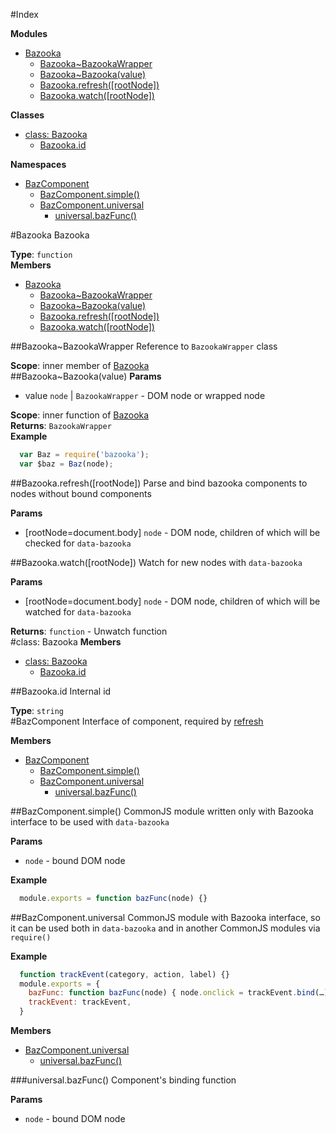 #Index

**Modules**

* [Bazooka](#module_Bazooka)
  * [Bazooka~BazookaWrapper](#module_Bazooka..BazookaWrapper)
  * [Bazooka~Bazooka(value)](#module_Bazooka..Bazooka)
  * [Bazooka.refresh([rootNode])](#module_Bazooka.refresh)
  * [Bazooka.watch([rootNode])](#module_Bazooka.watch)

**Classes**

* [class: Bazooka](#Bazooka)
  * [Bazooka.id](#Bazooka.id)

**Namespaces**

* [BazComponent](#BazComponent)
  * [BazComponent.simple()](#BazComponent.simple)
  * [BazComponent.universal](#BazComponent.universal)
    * [universal.bazFunc()](#BazComponent.universal.bazFunc)
 
<a name="module_Bazooka"></a>
#Bazooka
Bazooka

**Type**: `function`  
**Members**

* [Bazooka](#module_Bazooka)
  * [Bazooka~BazookaWrapper](#module_Bazooka..BazookaWrapper)
  * [Bazooka~Bazooka(value)](#module_Bazooka..Bazooka)
  * [Bazooka.refresh([rootNode])](#module_Bazooka.refresh)
  * [Bazooka.watch([rootNode])](#module_Bazooka.watch)

<a name="module_Bazooka..BazookaWrapper"></a>
##Bazooka~BazookaWrapper
Reference to `BazookaWrapper` class

**Scope**: inner member of [Bazooka](#module_Bazooka)  
<a name="module_Bazooka..Bazooka"></a>
##Bazooka~Bazooka(value)
**Params**

- value `node` | `BazookaWrapper` - DOM node or wrapped node  

**Scope**: inner function of [Bazooka](#module_Bazooka)  
**Returns**: `BazookaWrapper`  
**Example**  
```javascript
  var Baz = require('bazooka');
  var $baz = Baz(node);
```

<a name="module_Bazooka.refresh"></a>
##Bazooka.refresh([rootNode])
Parse and bind bazooka components to nodes without bound components

**Params**

- \[rootNode=document.body\] `node` - DOM node, children of which will be checked for `data-bazooka`  

<a name="module_Bazooka.watch"></a>
##Bazooka.watch([rootNode])
Watch for new nodes with `data-bazooka`

**Params**

- \[rootNode=document.body\] `node` - DOM node, children of which will be watched for `data-bazooka`  

**Returns**: `function` - Unwatch function  
<a name="Bazooka"></a>
#class: Bazooka
**Members**

* [class: Bazooka](#Bazooka)
  * [Bazooka.id](#Bazooka.id)

<a name="Bazooka.id"></a>
##Bazooka.id
Internal id

**Type**: `string`  
<a name="BazComponent"></a>
#BazComponent
Interface of component, required by [refresh](#module_Bazooka.refresh)

**Members**

* [BazComponent](#BazComponent)
  * [BazComponent.simple()](#BazComponent.simple)
  * [BazComponent.universal](#BazComponent.universal)
    * [universal.bazFunc()](#BazComponent.universal.bazFunc)

<a name="BazComponent.simple"></a>
##BazComponent.simple()
CommonJS module written only with Bazooka interface to be used with `data-bazooka`

**Params**

-  `node` - bound DOM node  

**Example**  
```javascript
  module.exports = function bazFunc(node) {}
```

<a name="BazComponent.universal"></a>
##BazComponent.universal
CommonJS module with Bazooka interface, so it can be used both in `data-bazooka`
and in another CommonJS modules via `require()`

**Example**  
```javascript
  function trackEvent(category, action, label) {}
  module.exports = {
    bazFunc: function bazFunc(node) { node.onclick = trackEvent.bind(…) },
    trackEvent: trackEvent,
  }
```

**Members**

* [BazComponent.universal](#BazComponent.universal)
  * [universal.bazFunc()](#BazComponent.universal.bazFunc)

<a name="BazComponent.universal.bazFunc"></a>
###universal.bazFunc()
Component's binding function

**Params**

-  `node` - bound DOM node  

